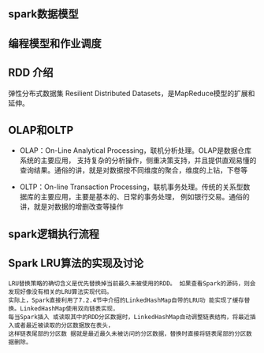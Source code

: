 ## spark数据模型

## 编程模型和作业调度


## RDD 介绍
弹性分布式数据集 Resilient Distributed Datasets，是MapReduce模型的扩展和延伸。

## OLAP和OLTP
* OLAP：On-Line Analytical Processing，联机分析处理。OLAP是数据仓库系统的主要应用，
支持复杂的分析操作，侧重决策支持，并且提供直观易懂的查询结果。通俗的讲，就是对数据按不同维度的聚合，维度的上钻，下卷等

* OLTP：On-line Transaction Processing，联机事务处理。传统的关系型数据库的主要应用，主要是基本的、日常的事务处理，
例如银行交易。通俗的讲，就是对数据的增删改查等操作

## spark逻辑执行流程

## Spark LRU算法的实现及讨论
    LRU替换策略的确切含义是优先替换掉当前最久未被使用的RDD。 如果查看Spark的源码，则会发现好像没有相关的LRU算法实现代码。
    实际上，Spark直接利用了7.2.4节中介绍的LinkedHashMap自带的LRU功 能实现了缓存替换。LinkedHashMap使用双向链表实现，
    每当Spark插入 或读取其中的RDD分区数据时，LinkedHashMap自动调整链表结构，将最近插入或者最近被读取的分区数据放在表头，
    这样链表尾部的分区数 据就是最近最久未被访问的分区数据，替换时直接将链表尾部的分区数 据删除。